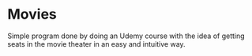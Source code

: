 # Movies
Simple program done by doing an Udemy course with the idea of getting seats in the movie theater in an easy and intuitive way.
